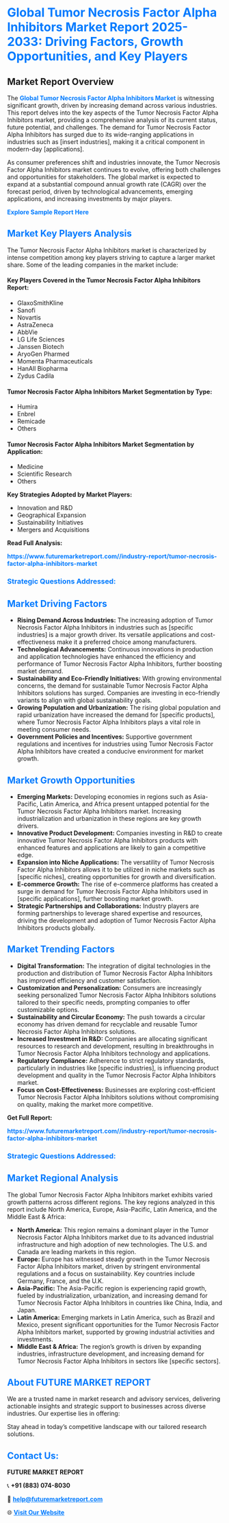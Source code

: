 <h1 style="color: #007BFF;">Global Tumor Necrosis Factor Alpha Inhibitors Market Report 2025-2033: Driving Factors, Growth Opportunities, and Key Players</h1>

<section id="overview">
<h2>Market Report Overview</h2>
<p>The <a href="https://www.futuremarketreport.com//industry-report/tumor-necrosis-factor-alpha-inhibitors-market" style="color: #007BFF; text-decoration: none;"><strong>Global Tumor Necrosis Factor Alpha Inhibitors Market</strong></a> is witnessing significant growth, driven by increasing demand across various industries. This report delves into the key aspects of the Tumor Necrosis Factor Alpha Inhibitors market, providing a comprehensive analysis of its current status, future potential, and challenges. The demand for Tumor Necrosis Factor Alpha Inhibitors has surged due to its wide-ranging applications in industries such as [insert industries], making it a critical component in modern-day [applications].</p>
<p>As consumer preferences shift and industries innovate, the Tumor Necrosis Factor Alpha Inhibitors market continues to evolve, offering both challenges and opportunities for stakeholders. The global market is expected to expand at a substantial compound annual growth rate (CAGR) over the forecast period, driven by technological advancements, emerging applications, and increasing investments by major players.</p>
</section>

<section id="overview">
<p><a href="https://www.futuremarketreport.com//request-sample/reportId=92307" style="color: #007BFF; text-decoration: none;"><strong>Explore Sample Report Here</strong></a></p>
</section>

<section id="key-players">
<h2 style="color: #007BFF;">Market Key Players Analysis</h2>
<p>The Tumor Necrosis Factor Alpha Inhibitors market is characterized by intense competition among key players striving to capture a larger market share. Some of the leading companies in the market include:</p>
<h4>Key Players Covered in the Tumor Necrosis Factor Alpha Inhibitors Report:</h4>
<ul><li>GlaxoSmithKline</li><li>Sanofi</li><li>Novartis</li><li>AstraZeneca</li><li>AbbVie</li><li>LG Life Sciences</li><li>Janssen Biotech</li><li>AryoGen Pharmed</li><li>Momenta Pharmaceuticals</li><li>HanAll Biopharma</li><li>Zydus Cadila</li></ul>
<h4>Tumor Necrosis Factor Alpha Inhibitors Market Segmentation by Type:</h4>
<ul><li>Humira</li><li>Enbrel</li><li>Remicade</li><li>Others</li></ul>

<h4>Tumor Necrosis Factor Alpha Inhibitors Market Segmentation by Application:</h4>
<ul><li>Medicine</li><li>Scientific Research</li><li>Others</li></ul>
<p><strong>Key Strategies Adopted by Market Players:</strong></p>
<ul>
<li>Innovation and R&D</li>
<li>Geographical Expansion</li>
<li>Sustainability Initiatives</li>
<li>Mergers and Acquisitions</li>
</ul>
</section>

<section>
<p><strong>Read Full Analysis: </strong></p><a href="https://www.futuremarketreport.com//industry-report/tumor-necrosis-factor-alpha-inhibitors-market" style="color: #007BFF; text-decoration: none;"><strong>https://www.futuremarketreport.com//industry-report/tumor-necrosis-factor-alpha-inhibitors-market</strong></a>
<h3 style="color: #007BFF;">Strategic Questions Addressed:</h3>
</section>

<section id="driving-factors">
<h2 style="color: #007BFF;">Market Driving Factors</h2>
<ul>
<li><strong>Rising Demand Across Industries:</strong> The increasing adoption of Tumor Necrosis Factor Alpha Inhibitors in industries such as [specific industries] is a major growth driver. Its versatile applications and cost-effectiveness make it a preferred choice among manufacturers.</li>
<li><strong>Technological Advancements:</strong> Continuous innovations in production and application technologies have enhanced the efficiency and performance of Tumor Necrosis Factor Alpha Inhibitors, further boosting market demand.</li>
<li><strong>Sustainability and Eco-Friendly Initiatives:</strong> With growing environmental concerns, the demand for sustainable Tumor Necrosis Factor Alpha Inhibitors solutions has surged. Companies are investing in eco-friendly variants to align with global sustainability goals.</li>
<li><strong>Growing Population and Urbanization:</strong> The rising global population and rapid urbanization have increased the demand for [specific products], where Tumor Necrosis Factor Alpha Inhibitors plays a vital role in meeting consumer needs.</li>
<li><strong>Government Policies and Incentives:</strong> Supportive government regulations and incentives for industries using Tumor Necrosis Factor Alpha Inhibitors have created a conducive environment for market growth.</li>
</ul>
</section>

<section id="growth-opportunities">
<h2 style="color: #007BFF;">Market Growth Opportunities</h2>
<ul>
<li><strong>Emerging Markets:</strong> Developing economies in regions such as Asia-Pacific, Latin America, and Africa present untapped potential for the Tumor Necrosis Factor Alpha Inhibitors market. Increasing industrialization and urbanization in these regions are key growth drivers.</li>
<li><strong>Innovative Product Development:</strong> Companies investing in R&D to create innovative Tumor Necrosis Factor Alpha Inhibitors products with enhanced features and applications are likely to gain a competitive edge.</li>
<li><strong>Expansion into Niche Applications:</strong> The versatility of Tumor Necrosis Factor Alpha Inhibitors allows it to be utilized in niche markets such as [specific niches], creating opportunities for growth and diversification.</li>
<li><strong>E-commerce Growth:</strong> The rise of e-commerce platforms has created a surge in demand for Tumor Necrosis Factor Alpha Inhibitors used in [specific applications], further boosting market growth.</li>
<li><strong>Strategic Partnerships and Collaborations:</strong> Industry players are forming partnerships to leverage shared expertise and resources, driving the development and adoption of Tumor Necrosis Factor Alpha Inhibitors products globally.</li>
</ul>
</section>

<section id="trending-factors">
<h2 style="color: #007BFF;">Market Trending Factors</h2>
<ul>
<li><strong>Digital Transformation:</strong> The integration of digital technologies in the production and distribution of Tumor Necrosis Factor Alpha Inhibitors has improved efficiency and customer satisfaction.</li>
<li><strong>Customization and Personalization:</strong> Consumers are increasingly seeking personalized Tumor Necrosis Factor Alpha Inhibitors solutions tailored to their specific needs, prompting companies to offer customizable options.</li>
<li><strong>Sustainability and Circular Economy:</strong> The push towards a circular economy has driven demand for recyclable and reusable Tumor Necrosis Factor Alpha Inhibitors solutions.</li>
<li><strong>Increased Investment in R&D:</strong> Companies are allocating significant resources to research and development, resulting in breakthroughs in Tumor Necrosis Factor Alpha Inhibitors technology and applications.</li>
<li><strong>Regulatory Compliance:</strong> Adherence to strict regulatory standards, particularly in industries like [specific industries], is influencing product development and quality in the Tumor Necrosis Factor Alpha Inhibitors market.</li>
<li><strong>Focus on Cost-Effectiveness:</strong> Businesses are exploring cost-efficient Tumor Necrosis Factor Alpha Inhibitors solutions without compromising on quality, making the market more competitive.</li>
</ul>
</section>

<section>
<p><strong>Get Full Report: </strong></p><a href="https://www.futuremarketreport.com//industry-report/tumor-necrosis-factor-alpha-inhibitors-market" style="color: #007BFF; text-decoration: none;"><strong>https://www.futuremarketreport.com//industry-report/tumor-necrosis-factor-alpha-inhibitors-market</strong></a>
<h3 style="color: #007BFF;">Strategic Questions Addressed:</h3>
</section>


<section id="regional-analysis">
<h2 style="color: #007BFF;">Market Regional Analysis</h2>
<p>The global Tumor Necrosis Factor Alpha Inhibitors market exhibits varied growth patterns across different regions. The key regions analyzed in this report include North America, Europe, Asia-Pacific, Latin America, and the Middle East & Africa:</p>
<ul>
<li><strong>North America:</strong> This region remains a dominant player in the Tumor Necrosis Factor Alpha Inhibitors market due to its advanced industrial infrastructure and high adoption of new technologies. The U.S. and Canada are leading markets in this region.</li>
<li><strong>Europe:</strong> Europe has witnessed steady growth in the Tumor Necrosis Factor Alpha Inhibitors market, driven by stringent environmental regulations and a focus on sustainability. Key countries include Germany, France, and the U.K.</li>
<li><strong>Asia-Pacific:</strong> The Asia-Pacific region is experiencing rapid growth, fueled by industrialization, urbanization, and increasing demand for Tumor Necrosis Factor Alpha Inhibitors in countries like China, India, and Japan.</li>
<li><strong>Latin America:</strong> Emerging markets in Latin America, such as Brazil and Mexico, present significant opportunities for the Tumor Necrosis Factor Alpha Inhibitors market, supported by growing industrial activities and investments.</li>
<li><strong>Middle East & Africa:</strong> The region’s growth is driven by expanding industries, infrastructure development, and increasing demand for Tumor Necrosis Factor Alpha Inhibitors in sectors like [specific sectors].</li>
</ul>
</section>

<footer>
<h2 style="color: #007BFF;">About FUTURE MARKET REPORT</h2>
<p>We are a trusted name in market research and advisory services, delivering actionable insights and strategic support to businesses across diverse industries. Our expertise lies in offering:</p>

<p>Stay ahead in today’s competitive landscape with our tailored research solutions.</p>

<h2 style="color: #007BFF;">Contact Us:</h2>
<p><strong>FUTURE MARKET REPORT</strong></p>
<p>📞 <strong>+91 (883) 074-8030</strong></p>
<p>📧 <strong><a href="mailto:help@futuremarketreport.com" style="color: #007BFF;">help@futuremarketreport.com</a></strong></p>
<p>🌐 <strong><a href="https://www.futuremarketreport.com/" style="color: #007BFF;">Visit Our Website</a></strong></p>
</footer>